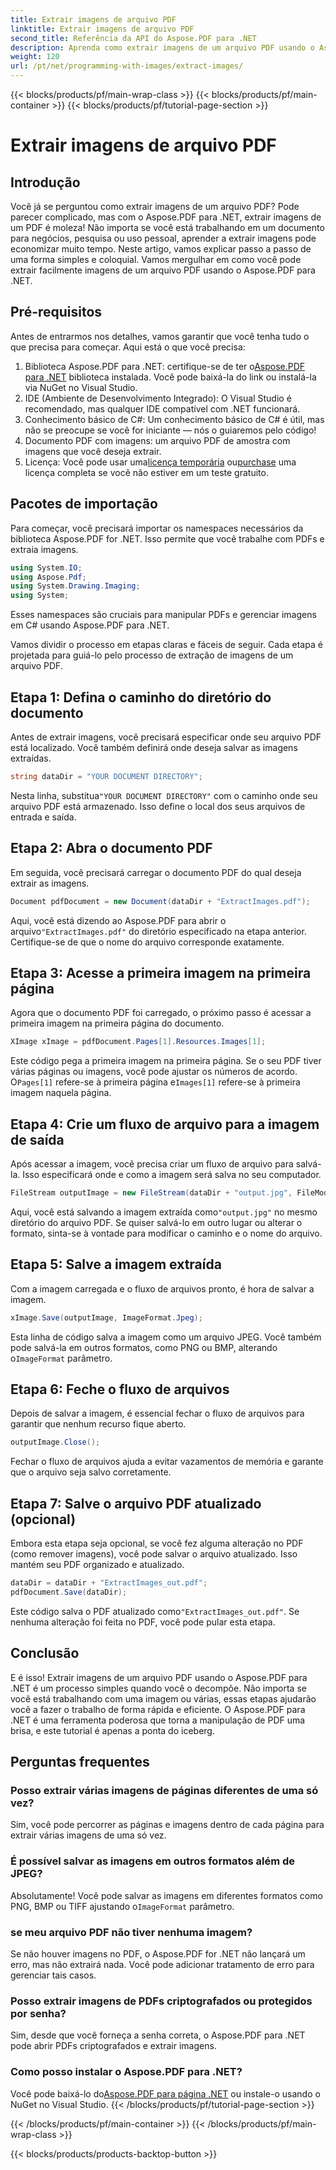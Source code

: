 ```yaml
---
title: Extrair imagens de arquivo PDF
linktitle: Extrair imagens de arquivo PDF
second_title: Referência da API do Aspose.PDF para .NET
description: Aprenda como extrair imagens de um arquivo PDF usando o Aspose.PDF para .NET com este guia passo a passo. Comece com instruções fáceis de seguir.
weight: 120
url: /pt/net/programming-with-images/extract-images/
---
```


{{< blocks/products/pf/main-wrap-class >}}
{{< blocks/products/pf/main-container >}}
{{< blocks/products/pf/tutorial-page-section >}}

# Extrair imagens de arquivo PDF

## Introdução

Você já se perguntou como extrair imagens de um arquivo PDF? Pode parecer complicado, mas com o Aspose.PDF para .NET, extrair imagens de um PDF é moleza! Não importa se você está trabalhando em um documento para negócios, pesquisa ou uso pessoal, aprender a extrair imagens pode economizar muito tempo. Neste artigo, vamos explicar passo a passo de uma forma simples e coloquial. Vamos mergulhar em como você pode extrair facilmente imagens de um arquivo PDF usando o Aspose.PDF para .NET.

## Pré-requisitos

Antes de entrarmos nos detalhes, vamos garantir que você tenha tudo o que precisa para começar. Aqui está o que você precisa:

1.  Biblioteca Aspose.PDF para .NET: certifique-se de ter o[Aspose.PDF para .NET](https://releases.aspose.com/pdf/net/) biblioteca instalada. Você pode baixá-la do link ou instalá-la via NuGet no Visual Studio.
2. IDE (Ambiente de Desenvolvimento Integrado): O Visual Studio é recomendado, mas qualquer IDE compatível com .NET funcionará.
3. Conhecimento básico de C#: Um conhecimento básico de C# é útil, mas não se preocupe se você for iniciante — nós o guiaremos pelo código!
4. Documento PDF com imagens: um arquivo PDF de amostra com imagens que você deseja extrair.
5.  Licença: Você pode usar uma[licença temporária](https://comprar.aspose.com/temporary-license/) ou[purchase](https://purchase.aspose.com/buy) uma licença completa se você não estiver em um teste gratuito.

## Pacotes de importação

Para começar, você precisará importar os namespaces necessários da biblioteca Aspose.PDF for .NET. Isso permite que você trabalhe com PDFs e extraia imagens.

```csharp
using System.IO;
using Aspose.Pdf;
using System.Drawing.Imaging;
using System;
```

Esses namespaces são cruciais para manipular PDFs e gerenciar imagens em C# usando Aspose.PDF para .NET.

Vamos dividir o processo em etapas claras e fáceis de seguir. Cada etapa é projetada para guiá-lo pelo processo de extração de imagens de um arquivo PDF.

## Etapa 1: Defina o caminho do diretório do documento

Antes de extrair imagens, você precisará especificar onde seu arquivo PDF está localizado. Você também definirá onde deseja salvar as imagens extraídas.

```csharp
string dataDir = "YOUR DOCUMENT DIRECTORY";
```

 Nesta linha, substitua`"YOUR DOCUMENT DIRECTORY"` com o caminho onde seu arquivo PDF está armazenado. Isso define o local dos seus arquivos de entrada e saída.

## Etapa 2: Abra o documento PDF

Em seguida, você precisará carregar o documento PDF do qual deseja extrair as imagens.

```csharp
Document pdfDocument = new Document(dataDir + "ExtractImages.pdf");
```

 Aqui, você está dizendo ao Aspose.PDF para abrir o arquivo`"ExtractImages.pdf"` do diretório especificado na etapa anterior. Certifique-se de que o nome do arquivo corresponde exatamente.

## Etapa 3: Acesse a primeira imagem na primeira página

Agora que o documento PDF foi carregado, o próximo passo é acessar a primeira imagem na primeira página do documento.

```csharp
XImage xImage = pdfDocument.Pages[1].Resources.Images[1];
```

 Este código pega a primeira imagem na primeira página. Se o seu PDF tiver várias páginas ou imagens, você pode ajustar os números de acordo. O`Pages[1]` refere-se à primeira página e`Images[1]` refere-se à primeira imagem naquela página.

## Etapa 4: Crie um fluxo de arquivo para a imagem de saída

Após acessar a imagem, você precisa criar um fluxo de arquivo para salvá-la. Isso especificará onde e como a imagem será salva no seu computador.

```csharp
FileStream outputImage = new FileStream(dataDir + "output.jpg", FileMode.Create);
```

 Aqui, você está salvando a imagem extraída como`"output.jpg"` no mesmo diretório do arquivo PDF. Se quiser salvá-lo em outro lugar ou alterar o formato, sinta-se à vontade para modificar o caminho e o nome do arquivo.

## Etapa 5: Salve a imagem extraída

Com a imagem carregada e o fluxo de arquivos pronto, é hora de salvar a imagem.

```csharp
xImage.Save(outputImage, ImageFormat.Jpeg);
```

 Esta linha de código salva a imagem como um arquivo JPEG. Você também pode salvá-la em outros formatos, como PNG ou BMP, alterando o`ImageFormat` parâmetro.

## Etapa 6: Feche o fluxo de arquivos

Depois de salvar a imagem, é essencial fechar o fluxo de arquivos para garantir que nenhum recurso fique aberto.

```csharp
outputImage.Close();
```

Fechar o fluxo de arquivos ajuda a evitar vazamentos de memória e garante que o arquivo seja salvo corretamente.

## Etapa 7: Salve o arquivo PDF atualizado (opcional)

Embora esta etapa seja opcional, se você fez alguma alteração no PDF (como remover imagens), você pode salvar o arquivo atualizado. Isso mantém seu PDF organizado e atualizado.

```csharp
dataDir = dataDir + "ExtractImages_out.pdf";
pdfDocument.Save(dataDir);
```

 Este código salva o PDF atualizado como`"ExtractImages_out.pdf"`. Se nenhuma alteração foi feita no PDF, você pode pular esta etapa.

## Conclusão

E é isso! Extrair imagens de um arquivo PDF usando o Aspose.PDF para .NET é um processo simples quando você o decompõe. Não importa se você está trabalhando com uma imagem ou várias, essas etapas ajudarão você a fazer o trabalho de forma rápida e eficiente. O Aspose.PDF para .NET é uma ferramenta poderosa que torna a manipulação de PDF uma brisa, e este tutorial é apenas a ponta do iceberg. 

## Perguntas frequentes

### Posso extrair várias imagens de páginas diferentes de uma só vez?
Sim, você pode percorrer as páginas e imagens dentro de cada página para extrair várias imagens de uma só vez.

### É possível salvar as imagens em outros formatos além de JPEG?
 Absolutamente! Você pode salvar as imagens em diferentes formatos como PNG, BMP ou TIFF ajustando o`ImageFormat` parâmetro.

### se meu arquivo PDF não tiver nenhuma imagem?
Se não houver imagens no PDF, o Aspose.PDF for .NET não lançará um erro, mas não extrairá nada. Você pode adicionar tratamento de erro para gerenciar tais casos.

### Posso extrair imagens de PDFs criptografados ou protegidos por senha?
Sim, desde que você forneça a senha correta, o Aspose.PDF para .NET pode abrir PDFs criptografados e extrair imagens.

### Como posso instalar o Aspose.PDF para .NET?
 Você pode baixá-lo do[Aspose.PDF para página .NET](https://releases.aspose.com/pdf/net/) ou instale-o usando o NuGet no Visual Studio.
{{< /blocks/products/pf/tutorial-page-section >}}

{{< /blocks/products/pf/main-container >}}
{{< /blocks/products/pf/main-wrap-class >}}

{{< blocks/products/products-backtop-button >}}
